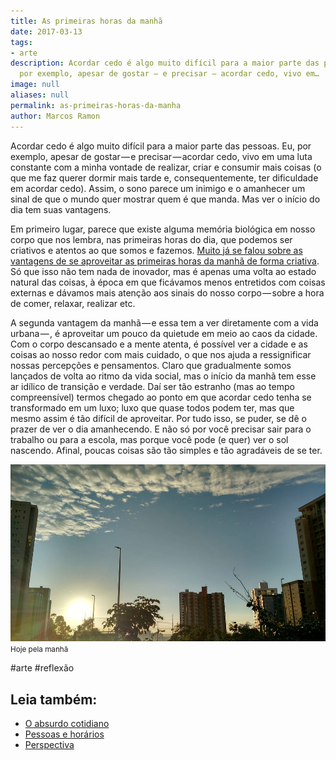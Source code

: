 ```yaml
---
title: As primeiras horas da manhã
date: 2017-03-13
tags:
- arte
description: Acordar cedo é algo muito difícil para a maior parte das pessoas. Eu,
  por exemplo, apesar de gostar — e precisar — acordar cedo, vivo em…
image: null
aliases: null
permalink: as-primeiras-horas-da-manha
author: Marcos Ramon
---
```

Acordar cedo é algo muito difícil para a maior parte das pessoas. Eu, por exemplo, apesar de gostar — e precisar — acordar cedo, vivo em uma luta constante com a minha vontade de realizar, criar e consumir mais coisas (o que me faz querer dormir mais tarde e, consequentemente, ter dificuldade em acordar cedo). Assim, o sono parece um inimigo e o amanhecer um sinal de que o mundo quer mostrar quem é que manda. Mas ver o início do dia tem suas vantagens.

Em primeiro lugar, parece que existe alguma memória biológica em nosso corpo que nos lembra, nas primeiras horas do dia, que podemos ser criativos e atentos ao que somos e fazemos. [Muito já se falou sobre as vantagens de se aproveitar as primeiras horas da manhã de forma criativa](https://blog.bufferapp.com/the-best-time-to-write-and-get-ideas). Só que isso não tem nada de inovador, mas é apenas uma volta ao estado natural das coisas, à época em que ficávamos menos entretidos com coisas externas e dávamos mais atenção aos sinais do nosso corpo — sobre a hora de comer, relaxar, realizar etc.

A segunda vantagem da manhã — e essa tem a ver diretamente com a vida urbana — , é aproveitar um pouco da quietude em meio ao caos da cidade. Com o corpo descansado e a mente atenta, é possível ver a cidade e as coisas ao nosso redor com mais cuidado, o que nos ajuda a ressignificar nossas percepções e pensamentos. Claro que gradualmente somos lançados de volta ao ritmo da vida social, mas o início da manhã tem esse ar idílico de transição e verdade. Daí ser tão estranho (mas ao tempo compreensível) termos chegado ao ponto em que acordar cedo tenha se transformado em um luxo; luxo que quase todos podem ter, mas que mesmo assim é tão difícil de aproveitar. Por tudo isso, se puder, se dê o prazer de ver o dia amanhecendo. E não só por você precisar sair para o trabalho ou para a escola, mas porque você pode (e quer) ver o sol nascendo. Afinal, poucas coisas são tão simples e tão agradáveis de se ter.

<img src="/assets/img/as-primeiras-horas-da manhã-medium-1.jpeg">
<small>Hoje pela manhã</small>


#arte #reflexão<div class="leia-tambem" markdown="1">
## Leia também:

- <a href="/o-absurdo-cotidiano">O absurdo cotidiano</a>
- <a href="/pessoas-e-horarios">Pessoas e horários</a>
- <a href="/perspectiva">Perspectiva</a>
</div>